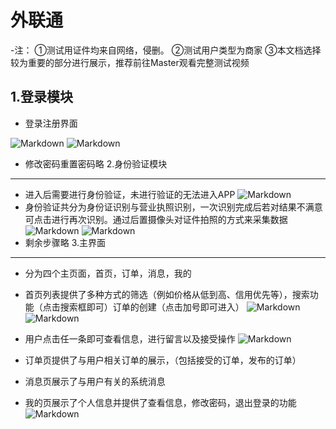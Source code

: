 # 外联通



-注：
①测试用证件均来自网络，侵删。 
②测试用户类型为商家
③本文档选择较为重要的部分进行展示，推荐前往Master观看完整测试视频


1.登录模块
---

 - 登录注册界面

![Markdown](http://i2.bvimg.com/619352/d74e870974d47018.jpg)
![Markdown](http://i2.bvimg.com/619352/3c97830087b1db16.jpg)
 - 修改密码重置密码略
2.身份验证模块
---
 - 进入后需要进行身份验证，未进行验证的无法进入APP
 ![Markdown](http://i2.bvimg.com/619352/2f5f18515dac119b.jpg)
 - 身份验证共分为身份证识别与营业执照识别，一次识别完成后若对结果不满意可点击进行再次识别。通过后置摄像头对证件拍照的方式来采集数据
  ![Markdown](http://i2.bvimg.com/619352/84809970e182cf70.jpg)
![Markdown](http://i2.bvimg.com/619352/199a22006f109378.jpg)
 - 剩余步骤略
3.主界面
---
 - 分为四个主页面，首页，订单，消息，我的

 - 首页列表提供了多种方式的筛选（例如价格从低到高、信用优先等），搜索功能（点击搜索框即可）订单的创建（点击加号即可进入）
  ![Markdown](http://i2.bvimg.com/619352/595abac92ace7364.jpg)
 ![Markdown](http://i2.bvimg.com/619352/b706fcac416aa480.jpg)
 - 用户点击任一条即可查看信息，进行留言以及接受操作
 ![Markdown](http://i2.bvimg.com/619352/c69047a178ca39e0.jpg)

 - 订单页提供了与用户相关订单的展示，（包括接受的订单，发布的订单）
 - 消息页展示了与用户有关的系统消息
 
 - 我的页展示了个人信息并提供了查看信息，修改密码，退出登录的功能
 ![Markdown](http://i2.bvimg.com/619352/7f4981f47754baf2.jpg)
